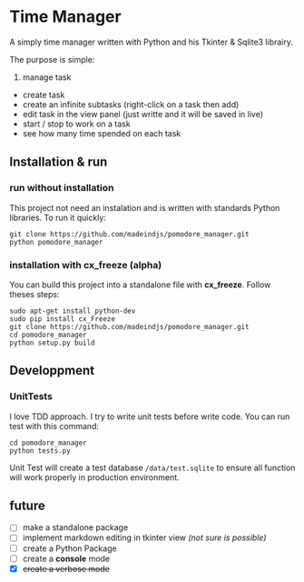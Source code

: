 Time Manager
=================

A simply time manager written with Python and his Tkinter & Sqlite3 librairy.

The purpose is simple:

1. manage task
  * create task
  * create an infinite subtasks (right-click on a task then add)
  * edit task in the view panel (just writte and it will be saved in live)
* start / stop to work on a task
* see how many time spended  on each task 



Installation & run
------------------

### run without installation

This project not need an instalation and is written with standards Python libraries. To run it quickly:

    git clone https://github.com/madeindjs/pomodore_manager.git
    python pomodore_manager


### installation with cx_freeze (alpha)

You can build this project into a standalone file with **cx_freeze**. Follow theses steps:

    sudo apt-get install python-dev
    sudo pip install cx_Freeze
    git clone https://github.com/madeindjs/pomodore_manager.git
    cd pomodore_manager
    python setup.py build


Developpment
------------

### UnitTests

I love TDD approach. I try to write unit tests before write code. You can run test with this command:

    cd pomodore_manager
    python tests.py

Unit Test will create a test database `/data/test.sqlite` to ensure all function will work properly in production environment.


future
------
- [ ] make a standalone package
- [ ] implement markdown editing in tkinter view *(not sure is possible)*
- [ ] create a Python Package
- [ ] create a **console** mode
- [X] ~~create a verbose mode~~